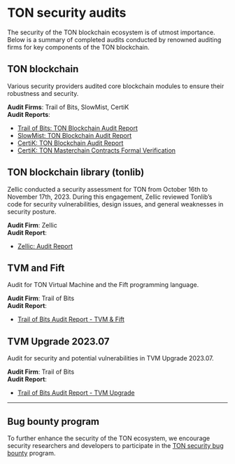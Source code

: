 # TON security audits

The security of the TON blockchain ecosystem is of utmost importance. Below is a summary of completed audits conducted by renowned auditing firms for key components of the TON blockchain.

## TON blockchain

Various security providers audited core blockchain modules to ensure their robustness and security.

**Audit Firms**: Trail of Bits, SlowMist, CertiK  
**Audit Reports**:
- [Trail of Bits: TON Blockchain Audit Report](https://docs.ton.org/audits/TON_Blockchain_ToB.pdf)
- [SlowMist: TON Blockchain Audit Report](https://docs.ton.org/audits/TON_Blockchain_SlowMist.pdf)
- [CertiK: TON Blockchain Audit Report](https://docs.ton.org/audits/TON_Blockchain_CertiK.pdf)
- [CertiK: TON Masterchain Contracts Formal Verification](https://docs.ton.org/audits/TON_Blockchain_Formal_Verification_CertiK.pdf)

## TON blockchain library (tonlib)

Zellic conducted a security assessment for TON from October 16th to November 17th, 2023. During this engagement, Zellic reviewed Tonlib’s code for security vulnerabilities, design issues, and general weaknesses in security posture.

**Audit Firm**: Zellic  
**Audit Report**:
- [Zellic: Audit Report](https://docs.ton.org/audits/TON_Blockchain_tonlib_Zellic.pdf)

## TVM and Fift

Audit for TON Virtual Machine and the Fift programming language.

**Audit Firm**: Trail of Bits  
**Audit Report**:
- [Trail of Bits Audit Report - TVM & Fift](https://docs.ton.org/audits/TVM_and_Fift_ToB.pdf)

## TVM Upgrade 2023.07

Audit for security and potential vulnerabilities in TVM Upgrade 2023.07.

**Audit Firm**: Trail of Bits  
**Audit Report**:
- [Trail of Bits Audit Report - TVM Upgrade](https://docs.ton.org/audits/TVM_Upgrade_ToB_2023.pdf)

---

## Bug bounty program
To further enhance the security of the TON ecosystem, we encourage security researchers and developers to participate in the [TON security bug bounty](https://github.com/ton-blockchain/bug-bounty) program.
